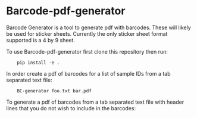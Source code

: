 Barcode-pdf-generator
====================
Barcode Generator is a tool to generate pdf with barcodes. These will likely be used for sticker sheets. Currently the only sticker sheet format supported is a 4 by 9 sheet.

To use Barcode-pdf-generator first clone this repository then run:

        pip install -e .

In order create a pdf of barcodes for a list of sample IDs from a tab separated text file:

        BC-generator foo.txt bar.pdf

To generate a pdf of barcodes from a tab separated text file with header lines that you do not wish to include in the barcodes:
